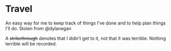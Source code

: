 # Travel

An easy way for me to keep track of things I've done and to help plan things I'll do. Stolen from @dylanegan

A ~~strikethrough~~ denotes that I didn't get to it, not that it was terrible. Nothing terrible will be recorded.
